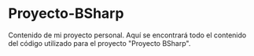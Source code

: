 # Proyecto-BSharp
Contenido de mi proyecto personal. Aquí se encontrará todo el contenido del código utilizado para el proyecto "Proyecto BSharp".
